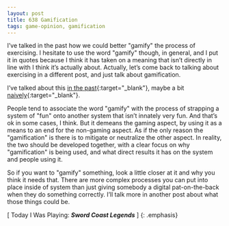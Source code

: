 ```yaml
---
layout: post
title: 638 Gamification
tags: game-opinion, gamification
---
```

I’ve talked in the past how we could better "gamify" the process of exercising.  I hesitate to use the word "gamify" though, in general, and I put it in quotes because I think it has taken on a meaning that isn’t directly in line with I think it’s actually about.  Actually, let’s come back to talking about exercising in a different post, and just talk about gamification.

I’ve talked about this [in the past](http://www.foster-douglas.com/games/254-gamification-of-personal-resource-use/){:target="_blank"}, maybe a bit [naively](http://www.foster-douglas.com/games/125-gamification-at-work/){:target="_blank"}.

People tend to associate the word "gamify" with the process of strapping a system of "fun" onto another system that isn’t innately very fun.  And that’s ok in some cases, I think.  But it demeans the gaming aspect, by using it as a means to an end for the non-gaming aspect.  As if the only reason the "gamification" is there is to mitigate or neutralize the other aspect.  In reality, the two should be developed together, with a clear focus on why "gamification" is being used, and what direct results it has on the system and people using it.

So if you want to "gamify" something, look a little closer at it and why you think it needs that.  There are more complex processes you can put into place inside of system than just giving somebody a digital pat-on-the-back when they do something correctly.  I’ll talk more in another post about what those things could be.

[ Today I Was Playing: ***Sword Coast Legends*** ]
{: .emphasis}